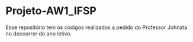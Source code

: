 # Projeto-AW1_IFSP
Esse repositório tem os códigos realizados a pedido do Professor Johnata no deccorrer do ano letivo.
